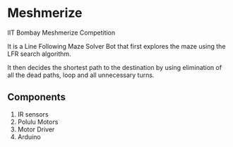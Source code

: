 # Meshmerize
IIT Bombay  Meshmerize Competition 

It is a Line Following Maze Solver Bot that first explores the maze using the LFR search algorithm.

It then decides the shortest path to the destination by using elimination of all the dead paths, loop and all unnecessary turns.

## Components
1. IR sensors
2. Polulu Motors
3. Motor Driver
4. Arduino
